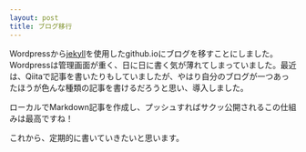 ```yaml
---
layout: post
title: ブログ移行
---
```


Wordpressから[jekyll](https://github.com/barryclark/jekyll-now)を使用したgithub.ioにブログを移すことにしました。
Wordpressは管理画面が重く、日に日に書く気が薄れてしまっていました。最近は、Qiitaで記事を書いたりもしていましたが、やはり自分のブログが一つあったほうが色んな種類の記事を書けるだろうと思い、導入しました。

ローカルでMarkdown記事を作成し、プッシュすればサクッ公開されるこの仕組みは最高ですね！

これから、定期的に書いていきたいと思います。